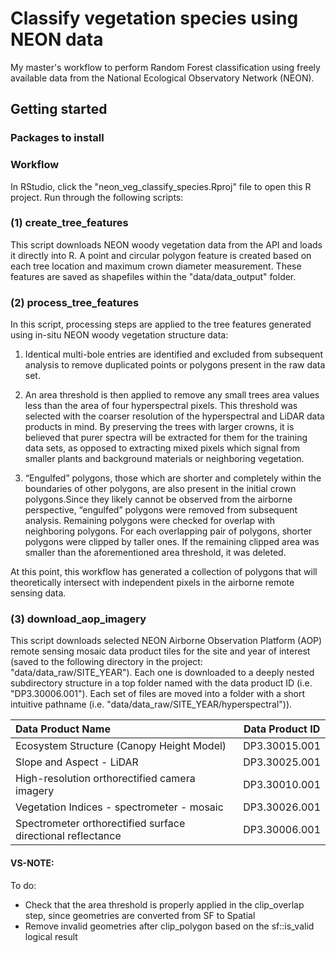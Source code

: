 # Classify vegetation species using NEON data
My master's workflow to perform Random Forest classification using freely available data from the National Ecological Observatory Network (NEON). 

## Getting started 

### Packages to install



### Workflow

In RStudio, click the "neon_veg_classify_species.Rproj" file to open this R project.
Run through the following scripts:

### (1) create_tree_features 
This script downloads NEON woody vegetation data from the API and loads it directly into R. A point and circular polygon feature is created based on each tree location and maximum crown diameter measurement. These features are saved as shapefiles within the "data/data_output" folder. 

### (2) process_tree_features
In this script, processing steps are applied to the tree features generated using in-situ NEON woody vegetation structure data: 

1. Identical multi-bole entries are identified and excluded from subsequent analysis to remove duplicated points or polygons present in the raw data set. 

2. An area threshold is then applied to remove any small trees area values less than the area of four hyperspectral pixels. This threshold was selected with the coarser resolution of the hyperspectral and LiDAR data products in mind. By preserving the trees with larger crowns, it is believed that purer spectra will be extracted for them for the training data sets, as opposed to extracting mixed pixels which signal from smaller plants and background materials or neighboring vegetation. 

3. “Engulfed” polygons, those which are shorter and completely within the boundaries of other polygons, are also present in the initial crown polygons.Since they likely cannot be observed from the airborne perspective, “engulfed” polygons were removed from subsequent analysis. Remaining polygons were checked for overlap with neighboring polygons. For each overlapping pair of polygons, shorter polygons were clipped by taller ones. If the remaining clipped area was smaller than the aforementioned area threshold, it was deleted. 

At this point, this workflow has generated a collection of polygons that will theoretically intersect with independent pixels in the airborne remote sensing data.

### (3) download_aop_imagery

This script downloads selected NEON Airborne Observation Platform (AOP) remote sensing mosaic data product tiles for the site and year of interest (saved to the following directory in the project: "data/data_raw/SITE_YEAR"). Each one is downloaded to a deeply nested subdirectory structure in a top folder named with the data product ID (i.e. "DP3.30006.001"). Each set of files are moved into a folder with a short intuitive pathname (i.e. "data/data_raw/SITE_YEAR/hyperspectral")). 

| Data Product Name                                    | Data Product ID |
| :---                                                   | ---             |
| Ecosystem Structure (Canopy Height Model)             | DP3.30015.001   |
| Slope and Aspect - LiDAR                              | DP3.30025.001   |
| High-resolution orthorectified camera imagery  | DP3.30010.001   |
| Vegetation Indices - spectrometer - mosaic            | DP3.30026.001   |
| Spectrometer orthorectified surface directional reflectance | DP3.30006.001| 


#### VS-NOTE: 
To do:
- Check that the area threshold is properly applied in the clip_overlap step, since geometries are converted from SF to Spatial
- Remove invalid geometries after clip_polygon based on the sf::is_valid logical result 